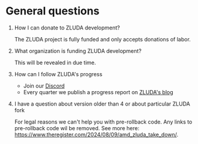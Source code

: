 # General questions

1. How I can donate to ZLUDA development?

    The ZLUDA project is fully funded and only accepts donations of labor.

1. What organization is funding ZLUDA development?

    This will be revealed in due time.

1. How can I follow ZLUDA's progress
   
   * Join our [Discord](https://discord.gg/sg6BNzXuc7)
   * Every quarter we publish a progress report on [ZLUDA's blog](https://vosen.github.io/ZLUDA/)

1. I have a question about version older than 4 or about particular ZLUDA fork

    For legal reasons we can't help you with pre-rollback code. Any links to pre-rollback code wil be removed. See more here: https://www.theregister.com/2024/08/09/amd_zluda_take_down/.
